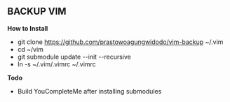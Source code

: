 ## BACKUP VIM
**How to Install**
- git clone https://github.com/prastowoagungwidodo/vim-backup ~/.vim
- cd ~/vim
- git submodule update --init --recursive
- ln -s ~/.vim/.vimrc ~/.vimrc

**Todo**
- Build YouCompleteMe after installing submodules


